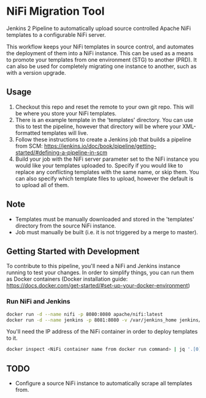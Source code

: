 # NiFi Migration Tool
Jenkins 2 Pipeline to automatically upload source controlled Apache NiFi templates to a configurable NiFi server.

This workflow keeps your NiFi templates in source control, and automates the deployment of them into a NiFi instance. This can be used as a means to promote your templates from one environment (STG) to another (PRD). It can also be used for completely migrating one instance to another, such as with a version upgrade.

## Usage
1) Checkout this repo and reset the remote to your own git repo. This will be where you store your NiFi templates.
2) There is an example template in the 'templates' directory. You can use this to test the pipeline, however that directory will be where your XML-formatted templates will live.
3) Follow these instructions to create a Jenkins job that builds a pipeline from SCM: https://jenkins.io/doc/book/pipeline/getting-started/#defining-a-pipeline-in-scm
4) Build your job with the NiFi server parameter set to the NiFi instance you would like your templates uploaded to. Specify if you would like to replace any conflicting templates with the same name, or skip them. You can also specify which template files to upload, however the default is to upload all of them.

## Note
- Templates must be manually downloaded and stored in the 'templates' directory from the source NiFi instance.
- Job must manually be built (i.e. it is not triggered by a merge to master).

## Getting Started with Development
To contribute to this pipeline, you'll need a NiFi and Jenkins instance running to test your changes. In order to simplify things, you can run them as Docker containers (Docker installation guide: https://docs.docker.com/get-started/#set-up-your-docker-environment)

### Run NiFi and Jenkins
```bash
docker run -d --name nifi -p 8080:8080 apache/nifi:latest
docker run -d --name jenkins -p 8081:8080 -v /var/jenkins_home jenkins/jenkins
```

You'll need the IP address of the NiFi container in order to deploy templates to it.
```bash
docker inspect <NiFi container name from docker run command> | jq '.[0].NetworkSettings.Networks.bridge.IPAddress'
```
  
## TODO
- Configure a source NiFi instance to automatically scrape all templates from.
